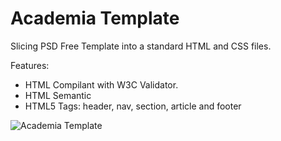 # Academia Template

Slicing PSD Free Template into a standard HTML and CSS files.

Features:
- HTML Compilant with W3C Validator.
- HTML Semantic
- HTML5 Tags: header, nav, section, article and footer

![Academia Template](https://dl.dropboxusercontent.com/u/108552800/academia.jpg "Screenshot")

